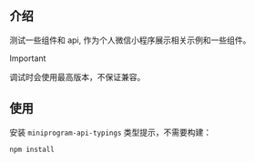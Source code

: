 ## 介绍

测试一些组件和 api, 作为个人微信小程序展示相关示例和一些组件。

> [!IMPORTANT]
> 调试时会使用最高版本，不保证兼容。

## 使用

安装 `miniprogram-api-typings` 类型提示，不需要构建：

```bash
npm install
```

